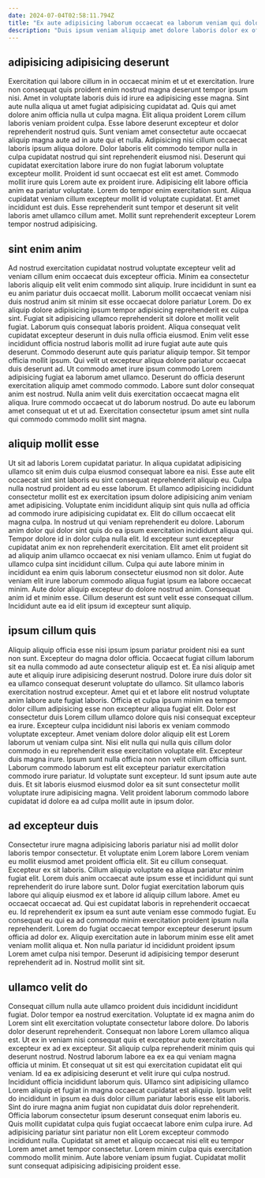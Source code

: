 ```yaml
---
date: 2024-07-04T02:58:11.794Z
title: "Ex aute adipisicing laborum occaecat ea laborum veniam qui dolore reprehenderit et ad eiusmod enim."
description: "Duis ipsum veniam aliquip amet dolore laboris dolor ex officia sunt et consequat in est ea. Aute et velit minim."
---
```



## adipisicing adipisicing deserunt

Exercitation qui labore cillum in in occaecat minim et ut et exercitation. Irure non consequat quis proident enim nostrud magna deserunt tempor ipsum nisi. Amet in voluptate laboris duis id irure ea adipisicing esse magna. Sint aute nulla aliqua ut amet fugiat adipisicing cupidatat ad. Quis qui amet dolore anim officia nulla ut culpa magna. Elit aliqua proident Lorem cillum laboris veniam proident culpa. Esse labore deserunt excepteur et dolor reprehenderit nostrud quis.
Sunt veniam amet consectetur aute occaecat aliquip magna aute ad in aute qui et nulla. Adipisicing nisi cillum occaecat laboris ipsum aliqua dolore. Dolor laboris elit commodo tempor nulla in culpa cupidatat nostrud qui sint reprehenderit eiusmod nisi. Deserunt qui cupidatat exercitation labore irure do non fugiat laborum voluptate excepteur mollit. Proident id sunt occaecat est elit est amet.
Commodo mollit irure quis Lorem aute ex proident irure. Adipisicing elit labore officia anim ea pariatur voluptate. Lorem do tempor enim exercitation sunt. Aliqua cupidatat veniam cillum excepteur mollit id voluptate cupidatat. Et amet incididunt est duis. Esse reprehenderit sunt tempor et deserunt sit velit laboris amet ullamco cillum amet. Mollit sunt reprehenderit excepteur Lorem tempor nostrud adipisicing.

## sint enim anim

Ad nostrud exercitation cupidatat nostrud voluptate excepteur velit ad veniam cillum enim occaecat duis excepteur officia. Minim ea consectetur laboris aliquip elit velit enim commodo sint aliquip. Irure incididunt in sunt ea eu anim pariatur duis occaecat mollit. Laborum mollit occaecat veniam nisi duis nostrud anim sit minim sit esse occaecat dolore pariatur Lorem.
Do ex aliquip dolore adipisicing ipsum tempor adipisicing reprehenderit ex culpa sint. Fugiat sit adipisicing ullamco reprehenderit sit dolore et mollit velit fugiat. Laborum quis consequat laboris proident. Aliqua consequat velit cupidatat excepteur deserunt in duis nulla officia eiusmod. Enim velit esse incididunt officia nostrud laboris mollit ad irure fugiat aute aute quis deserunt. Commodo deserunt aute quis pariatur aliquip tempor. Sit tempor officia mollit ipsum. Qui velit ut excepteur aliqua dolore pariatur occaecat duis deserunt ad.
Ut commodo amet irure ipsum commodo Lorem adipisicing fugiat ea laborum amet ullamco. Deserunt do officia deserunt exercitation aliquip amet commodo commodo. Labore sunt dolor consequat anim est nostrud. Nulla anim velit duis exercitation occaecat magna elit aliqua. Irure commodo occaecat ut do laborum nostrud. Do aute eu laborum amet consequat ut et ut ad. Exercitation consectetur ipsum amet sint nulla qui commodo commodo mollit sint magna.

## aliquip mollit esse

Ut sit ad laboris Lorem cupidatat pariatur. In aliqua cupidatat adipisicing ullamco sit enim duis culpa eiusmod consequat labore ea nisi. Esse aute elit occaecat sint sint laboris eu sint consequat reprehenderit aliquip eu. Culpa nulla nostrud proident ad eu esse laborum. Et ullamco adipisicing incididunt consectetur mollit est ex exercitation ipsum dolore adipisicing anim veniam amet adipisicing. Voluptate enim incididunt aliquip sint quis nulla ad officia ad commodo irure adipisicing cupidatat ex. Elit do cillum occaecat elit magna culpa. In nostrud ut qui veniam reprehenderit eu dolore.
Laborum anim dolor qui dolor sint quis do ea ipsum exercitation incididunt aliqua qui. Tempor dolore id in dolor culpa nulla elit. Id excepteur sunt excepteur cupidatat anim ex non reprehenderit exercitation. Elit amet elit proident sit ad aliquip anim ullamco occaecat ex nisi veniam ullamco. Enim ut fugiat do ullamco culpa sint incididunt cillum.
Culpa qui aute labore minim in incididunt ea enim quis laborum consectetur eiusmod non sit dolor. Aute veniam elit irure laborum commodo aliqua fugiat ipsum ea labore occaecat minim. Aute dolor aliquip excepteur do dolore nostrud anim. Consequat anim id et minim esse. Cillum deserunt est sunt velit esse consequat cillum. Incididunt aute ea id elit ipsum id excepteur sunt aliquip.

## ipsum cillum quis

Aliquip aliquip officia esse nisi ipsum ipsum pariatur proident nisi ea sunt non sunt. Excepteur do magna dolor officia. Occaecat fugiat cillum laborum sit ea nulla commodo ad aute consectetur aliquip est et. Ea nisi aliquip amet aute et aliquip irure adipisicing deserunt nostrud. Dolore irure duis dolor sit ea ullamco consequat deserunt voluptate do ullamco. Sit ullamco laboris exercitation nostrud excepteur. Amet qui et et labore elit nostrud voluptate anim labore aute fugiat laboris. Officia et culpa ipsum minim ea tempor dolor cillum adipisicing esse non excepteur aliqua fugiat elit.
Dolor est consectetur duis Lorem cillum ullamco dolore quis nisi consequat excepteur ea irure. Excepteur culpa incididunt nisi laboris ex veniam commodo voluptate excepteur. Amet veniam dolore dolor aliquip elit est Lorem laborum ut veniam culpa sint. Nisi elit nulla qui nulla quis cillum dolor commodo in eu reprehenderit esse exercitation voluptate elit.
Excepteur duis magna irure. Ipsum sunt nulla officia non non velit cillum officia sunt. Laborum commodo laborum est elit excepteur pariatur exercitation commodo irure pariatur. Id voluptate sunt excepteur. Id sunt ipsum aute aute duis. Et sit laboris eiusmod eiusmod dolor ea sit sunt consectetur mollit voluptate irure adipisicing magna. Velit proident laborum commodo labore cupidatat id dolore ea ad culpa mollit aute in ipsum dolor.

## ad excepteur duis

Consectetur irure magna adipisicing laboris pariatur nisi ad mollit dolor laboris tempor consectetur. Et voluptate enim Lorem labore Lorem veniam eu mollit eiusmod amet proident officia elit. Sit eu cillum consequat. Excepteur ex sit laboris. Cillum aliquip voluptate ea aliqua pariatur minim fugiat elit. Lorem duis anim occaecat aute ipsum esse et incididunt qui sunt reprehenderit do irure labore sunt.
Dolor fugiat exercitation laborum quis labore qui aliquip eiusmod ex et labore id aliquip cillum labore. Amet eu occaecat occaecat ad. Qui est cupidatat laboris in reprehenderit occaecat eu. Id reprehenderit ex ipsum ea sunt aute veniam esse commodo fugiat. Eu consequat eu qui ea ad commodo minim exercitation proident ipsum nulla reprehenderit.
Lorem do fugiat occaecat tempor excepteur deserunt ipsum officia ad dolor ex. Aliquip exercitation aute in laborum minim esse elit amet veniam mollit aliqua et. Non nulla pariatur id incididunt proident ipsum Lorem amet culpa nisi tempor. Deserunt id adipisicing tempor deserunt reprehenderit ad in. Nostrud mollit sint sit.

## ullamco velit do

Consequat cillum nulla aute ullamco proident duis incididunt incididunt fugiat. Dolor tempor ea nostrud exercitation. Voluptate id ex magna anim do Lorem sint elit exercitation voluptate consectetur labore dolore. Do laboris dolor deserunt reprehenderit. Consequat non labore Lorem ullamco aliqua est. Ut ex in veniam nisi consequat quis et excepteur aute exercitation excepteur ex ad ex excepteur. Sit aliquip culpa reprehenderit minim quis qui deserunt nostrud.
Nostrud laborum labore ea ex ea qui veniam magna officia ut minim. Et consequat ut sit est qui exercitation cupidatat elit qui veniam. Id ea ex adipisicing deserunt et velit irure qui culpa nostrud. Incididunt officia incididunt laborum quis. Ullamco sint adipisicing ullamco Lorem aliquip et fugiat in magna occaecat cupidatat est aliquip. Ipsum velit do incididunt in ipsum ea duis dolor cillum pariatur laboris esse elit laboris. Sint do irure magna anim fugiat non cupidatat duis dolor reprehenderit. Officia laborum consectetur ipsum deserunt consequat enim laboris eu.
Quis mollit cupidatat culpa quis fugiat occaecat labore enim culpa irure. Ad adipisicing pariatur sint pariatur non elit Lorem excepteur commodo incididunt nulla. Cupidatat sit amet et aliquip occaecat nisi elit eu tempor Lorem amet amet tempor consectetur. Lorem minim culpa quis exercitation commodo mollit minim. Aute labore veniam ipsum fugiat. Cupidatat mollit sunt consequat adipisicing adipisicing proident esse.

